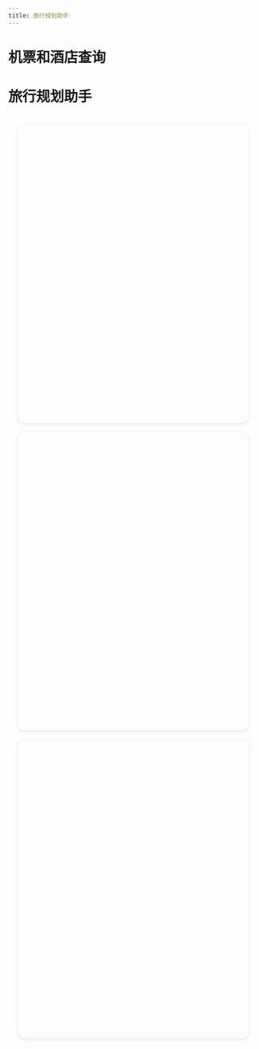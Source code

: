 ```yaml
---
title: 旅行规划助手
---
```


<script setup>
import { ref, onMounted } from 'vue'
import TravelChat from '../components/TravelChat.vue'
import TravelMap from '../components/TravelMap.vue'
import TravelPlan from '../components/TravelPlan.vue'
import AMapTest from '../components/AMapTest.vue'

const currentPlan = ref(null)
const isLoading = ref(false)

const handlePlanUpdate = (plan) => {
  console.log('收到计划更新:', plan);
  currentPlan.value = plan;
}

const handleDayFocus = (day) => {
  console.log('聚焦天数:', day);
}
</script>

# 机票和酒店查询

<AmadeusSearch />

# 旅行规划助手


<div class="travel-container">
  <!-- 聊天区域 -->
  <div class="section">
    <TravelChat @planUpdated="handlePlanUpdate" />
  </div>

  <!-- 地图区域 -->
  <div class="section">
    <TravelMap
      :travel-plan="currentPlan"
      :is-loading="isLoading"
    />
  </div>

  <!-- 计划展示区域 -->
  <div class="section">
    <TravelPlan
      :travel-plan="currentPlan"
      @dayFocused="handleDayFocus"
    />
  </div>

  <!-- 浮动地图控件 -->
  <!-- <AMapTest /> -->
</div>

<style>
.travel-container {
  display: flex;
  flex-direction: column;
  gap: 20px;
  padding: 20px;
  margin: 0px;
  /* background-color: var(--vp-c-bg-soft); */
}

.section {
  width: 100%;
  height: 600px;
  background-color: var(--vp-c-bg);
  border-radius: 12px;
  box-shadow: 0 2px 8px rgba(0, 0, 0, 0.1);
  overflow: hidden;
}

/* 适配移动设备 */
@media (max-width: 768px) {
  .section {
    height: 500px;
  }
}
</style>